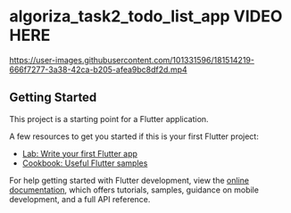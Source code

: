 # algoriza_task2_todo_list_app    VIDEO HERE 

https://user-images.githubusercontent.com/101331596/181514219-666f7277-3a38-42ca-b205-afea9bc8df2d.mp4


## Getting Started

This project is a starting point for a Flutter application.

A few resources to get you started if this is your first Flutter project:

- [Lab: Write your first Flutter app](https://docs.flutter.dev/get-started/codelab)
- [Cookbook: Useful Flutter samples](https://docs.flutter.dev/cookbook)

For help getting started with Flutter development, view the
[online documentation](https://docs.flutter.dev/), which offers tutorials,
samples, guidance on mobile development, and a full API reference.
